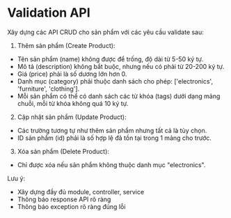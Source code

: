 # Validation API

Xây dựng các API CRUD cho sản phẩm với các yêu cầu validate sau:

1. Thêm sản phẩm (Create Product):

- Tên sản phẩm (name) không được để trống, độ dài từ 5-50 ký tự.
- Mô tả (description) không bắt buộc, nhưng nếu có phải từ 20-200 ký tự.
- Giá (price) phải là số dương lớn hơn 0.
- Danh mục (category) phải thuộc danh sách cho phép: ['electronics', 'furniture', 'clothing'].
- Mỗi sản phẩm có thể có danh sách các từ khóa (tags) dưới dạng mảng chuỗi, mỗi từ khóa không quá 10 ký tự.

2. Cập nhật sản phẩm (Update Product):

- Các trường tương tự như thêm sản phẩm nhưng tất cả là tùy chọn.
- ID sản phẩm (id) phải là số hợp lệ đã tồn tại trong 1 mảng cho trước.

3. Xóa sản phẩm (Delete Product):

- Chỉ được xóa nếu sản phẩm không thuộc danh mục "electronics".

Lưu ý:

- Xây dựng đầy đủ module, controller, service
- Thông báo response API rõ ràng
- Thông báo exception rõ ràng đúng lỗi
